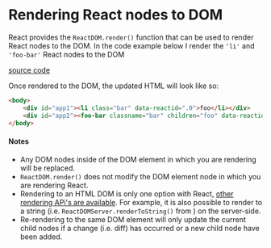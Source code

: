 # Rendering React nodes to DOM

React provides the `ReactDOM.render()` function that can be used to render React nodes to the DOM. In the code example below I render the `'li'` and `'foo-bar'` React nodes to the DOM

[source code](https://jsfiddle.net/LLz4p3ox/#tabs=js,result,html,resources)

Once rendered to the DOM, the updated HTML will look like so:

```html
<body>
    <div id="app1"><li class="bar" data-reactid=".0">foo</li></div>
    <div id="app2"><foo-bar classname="bar" children="foo" data-reactid=".1">foo</foo-bar></div>
</body>
```

#### Notes

* Any DOM nodes inside of the DOM element in which you are rendering will be replaced.
* `ReactDOM.render()` does not modify the DOM element node in which you are rendering React.
* Rendering to an HTML DOM is only one option with React, [other rendering APi's are available](https://facebook.github.io/react/docs/top-level-api.html#reactdomserver.rendertostring). For example, it is also possible to render to a string (i.e. `ReactDOMServer.renderToString()` from ) on the server-side.
* Re-rendering to the same DOM element will only update the current child nodes if a change (i.e. diff) has occurred or a new child node have been added.